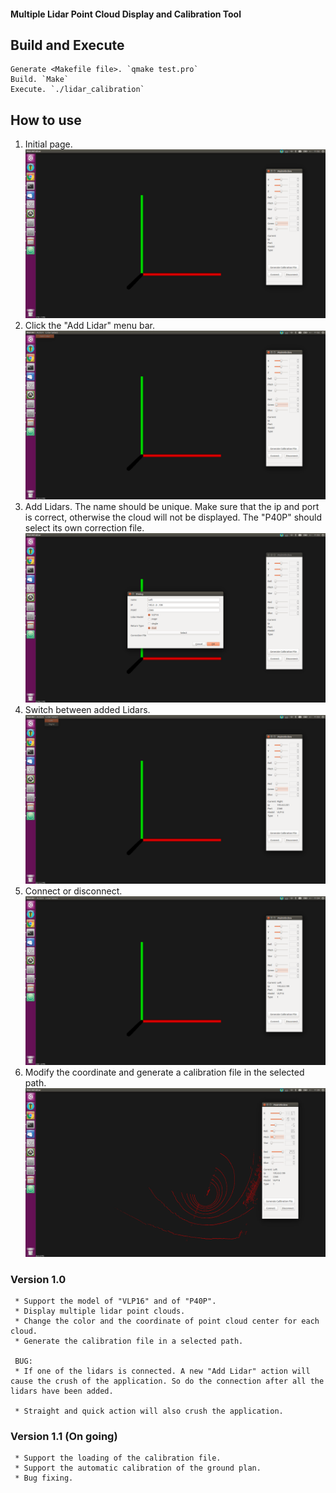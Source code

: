 #### Multiple Lidar Point Cloud Display and Calibration Tool

## Build and Execute
```
Generate <Makefile file>. `qmake test.pro`
Build. `Make`
Execute. `./lidar_calibration`
```

## How to use
1. Initial page.
![Image 1](images/1_initPage.png)
2. Click the "Add Lidar" menu bar.
![Image 2](images/2_addLidarAction.png)
3. Add Lidars. The name should be unique. Make sure that the ip and port is correct, otherwise the cloud will not be displayed. The "P40P" should select its own correction file.
![Image 3](images/3_addLidarDialog.png)
4. Switch between added Lidars.
![Image 4](images/4_addedLidarSelect.png)
5. Connect or disconnect.
![Image 5](images/5_connect.png)
6. Modify the coordinate and generate a calibration file in the selected path.
![Image 6](images/6_generateCalibrationFile.png)

### Version 1.0
```
 * Support the model of "VLP16" and of "P40P".
 * Display multiple lidar point clouds.
 * Change the color and the coordinate of point cloud center for each cloud.
 * Generate the calibration file in a selected path.

 BUG:
 * If one of the lidars is connected. A new "Add Lidar" action will cause the crush of the application. So do the connection after all the lidars have been added.

 * Straight and quick action will also crush the application.
```

### Version 1.1 (On going)
```
 * Support the loading of the calibration file.
 * Support the automatic calibration of the ground plan.
 * Bug fixing.
```
